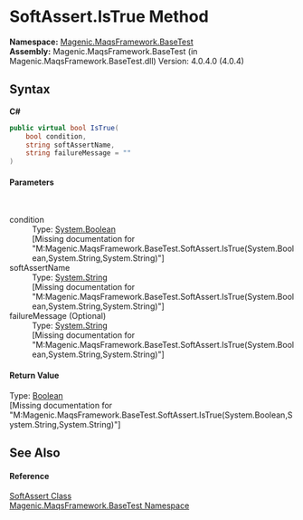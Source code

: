 # SoftAssert.IsTrue Method 
 

**Namespace:**&nbsp;<a href="MAQS_4/BaseTest_AUTOGENERATED/Magenic-MaqsFramework-BaseTest_Namespace">Magenic.MaqsFramework.BaseTest</a><br />**Assembly:**&nbsp;Magenic.MaqsFramework.BaseTest (in Magenic.MaqsFramework.BaseTest.dll) Version: 4.0.4.0 (4.0.4)

## Syntax

**C#**<br />
``` C#
public virtual bool IsTrue(
	bool condition,
	string softAssertName,
	string failureMessage = ""
)
```


#### Parameters
&nbsp;<dl><dt>condition</dt><dd>Type: <a href="http://msdn2.microsoft.com/en-us/library/a28wyd50" target="_blank">System.Boolean</a><br />\[Missing <param name="condition"/> documentation for "M:Magenic.MaqsFramework.BaseTest.SoftAssert.IsTrue(System.Boolean,System.String,System.String)"\]</dd><dt>softAssertName</dt><dd>Type: <a href="http://msdn2.microsoft.com/en-us/library/s1wwdcbf" target="_blank">System.String</a><br />\[Missing <param name="softAssertName"/> documentation for "M:Magenic.MaqsFramework.BaseTest.SoftAssert.IsTrue(System.Boolean,System.String,System.String)"\]</dd><dt>failureMessage (Optional)</dt><dd>Type: <a href="http://msdn2.microsoft.com/en-us/library/s1wwdcbf" target="_blank">System.String</a><br />\[Missing <param name="failureMessage"/> documentation for "M:Magenic.MaqsFramework.BaseTest.SoftAssert.IsTrue(System.Boolean,System.String,System.String)"\]</dd></dl>

#### Return Value
Type: <a href="http://msdn2.microsoft.com/en-us/library/a28wyd50" target="_blank">Boolean</a><br />\[Missing <returns> documentation for "M:Magenic.MaqsFramework.BaseTest.SoftAssert.IsTrue(System.Boolean,System.String,System.String)"\]

## See Also


#### Reference
<a href="MAQS_4/BaseTest_AUTOGENERATED/SoftAssert_Class">SoftAssert Class</a><br /><a href="MAQS_4/BaseTest_AUTOGENERATED/Magenic-MaqsFramework-BaseTest_Namespace">Magenic.MaqsFramework.BaseTest Namespace</a><br />
